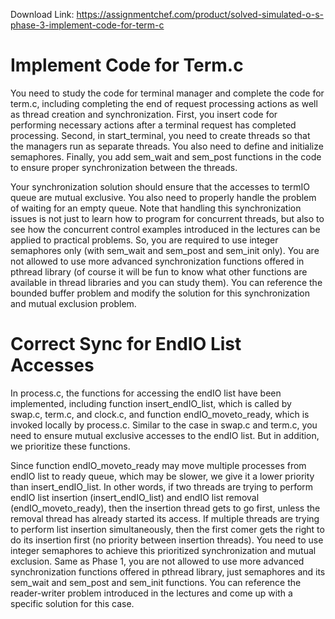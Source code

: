 Download Link: https://assignmentchef.com/product/solved-simulated-o-s-phase-3-implement-code-for-term-c
<br>
<h1>Implement Code for Term.c</h1>

You need to study the code for terminal manager and complete the code for term.c, including completing the end of request processing actions as well as thread creation and synchronization. First, you insert code for performing necessary actions after a terminal request has completed processing. Second, in start_terminal, you need to create threads so that the managers run as separate threads. You also need to define and initialize semaphores. Finally, you add sem_wait and sem_post functions in the code to ensure proper synchronization between the threads.

Your synchronization solution should ensure that the accesses to termIO queue are mutual exclusive. You also need to properly handle the problem of waiting for an empty queue. Note that handling this synchronization issues is not just to learn how to program for concurrent threads, but also to see how the concurrent control examples introduced in the lectures can be applied to practical problems. So, you are required to use integer semaphores only (with sem_wait and sem_post and sem_init only). You are not allowed to use more advanced synchronization functions offered in pthread library (of course it will be fun to know what other functions are available in thread libraries and you can study them). You can reference the bounded buffer problem and modify the solution for this synchronization and mutual exclusion problem.




<h1>Correct Sync for EndIO List Accesses</h1>

In process.c, the functions for accessing the endIO list have been implemented, including function insert_endIO_list, which is called by swap.c, term.c, and clock.c, and function endIO_moveto_ready, which is invoked locally by process.c. Similar to the case in swap.c and term.c, you need to ensure mutual exclusive accesses to the endIO list. But in addition, we prioritize these functions.

Since function endIO_moveto_ready may move multiple processes from endIO list to ready queue, which may be slower, we give it a lower priority than insert_endIO_list. In other words, if two threads are trying to perform endIO list insertion (insert_endIO_list) and endIO list removal (endIO_moveto_ready), then the insertion thread gets to go first, unless the removal thread has already started its access. If multiple threads are trying to perform list insertion simultaneously, then the first comer gets the right to do its insertion first (no priority between insertion threads). You need to use integer semaphores to achieve this prioritized synchronization and mutual exclusion. Same as Phase 1, you are not allowed to use more advanced synchronization functions offered in pthread library, just semaphores and its sem_wait and sem_post and sem_init functions. You can reference the reader-writer problem introduced in the lectures and come up with a specific solution for this case.


